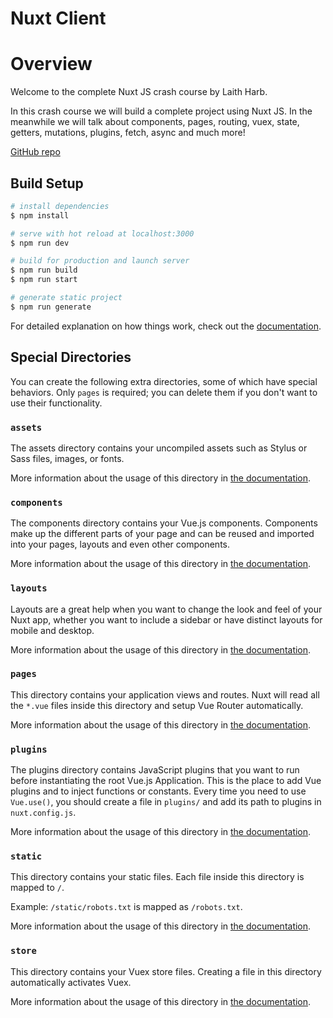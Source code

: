 # Nuxt Client

# Overview
Welcome to the complete Nuxt JS crash course by Laith Harb.

In this crash course we will build a complete project using Nuxt JS. In the meanwhile we will talk about components, pages, routing, vuex, state, getters, mutations, plugins, fetch, async and much more!

[GitHub repo](https://www.youtube.com/redirect?event=video_description&redir_token=QUFFLUhqa3F2ZHBjeW9EZzZGb3NGaWJmejBnUzg5RXdGQXxBQ3Jtc0tsR0ltdnBuOXBSTGhLZWtOSkhsVld6aVFGTzNmNU9LZWxFT2h5YTdPalpMWVR1RHdGN0NGR0N5T3BuSGdnQmJoam1McHZ4X3llMVJTdTl5TkREdnQxMUt5REZrb1RDYmVaV1ZxY0xWUENtVUl3Rm1taw&q=https%3A%2F%2Fgithub.com%2Fharblaith7%2FNuxt-Crash-Course)

## Build Setup

```bash
# install dependencies
$ npm install

# serve with hot reload at localhost:3000
$ npm run dev

# build for production and launch server
$ npm run build
$ npm run start

# generate static project
$ npm run generate
```

For detailed explanation on how things work, check out the [documentation](https://nuxtjs.org).

## Special Directories

You can create the following extra directories, some of which have special behaviors. Only `pages` is required; you can delete them if you don't want to use their functionality.

### `assets`

The assets directory contains your uncompiled assets such as Stylus or Sass files, images, or fonts.

More information about the usage of this directory in [the documentation](https://nuxtjs.org/docs/2.x/directory-structure/assets).

### `components`

The components directory contains your Vue.js components. Components make up the different parts of your page and can be reused and imported into your pages, layouts and even other components.

More information about the usage of this directory in [the documentation](https://nuxtjs.org/docs/2.x/directory-structure/components).

### `layouts`

Layouts are a great help when you want to change the look and feel of your Nuxt app, whether you want to include a sidebar or have distinct layouts for mobile and desktop.

More information about the usage of this directory in [the documentation](https://nuxtjs.org/docs/2.x/directory-structure/layouts).


### `pages`

This directory contains your application views and routes. Nuxt will read all the `*.vue` files inside this directory and setup Vue Router automatically.

More information about the usage of this directory in [the documentation](https://nuxtjs.org/docs/2.x/get-started/routing).

### `plugins`

The plugins directory contains JavaScript plugins that you want to run before instantiating the root Vue.js Application. This is the place to add Vue plugins and to inject functions or constants. Every time you need to use `Vue.use()`, you should create a file in `plugins/` and add its path to plugins in `nuxt.config.js`.

More information about the usage of this directory in [the documentation](https://nuxtjs.org/docs/2.x/directory-structure/plugins).

### `static`

This directory contains your static files. Each file inside this directory is mapped to `/`.

Example: `/static/robots.txt` is mapped as `/robots.txt`.

More information about the usage of this directory in [the documentation](https://nuxtjs.org/docs/2.x/directory-structure/static).

### `store`

This directory contains your Vuex store files. Creating a file in this directory automatically activates Vuex.

More information about the usage of this directory in [the documentation](https://nuxtjs.org/docs/2.x/directory-structure/store).
